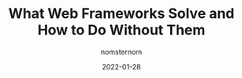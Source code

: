 ---
author: nomsternom
date: 2022-01-28
publisher: smashingmag
tags:
  - frameworks
  - react
  - svelte
  - meta
target_url: https://www.smashingmagazine.com/2022/01/web-frameworks-guide-part1/
title: What Web Frameworks Solve and How to Do Without Them
---